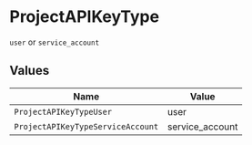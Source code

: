 # ProjectAPIKeyType

`user` or `service_account`


## Values

| Name                              | Value                             |
| --------------------------------- | --------------------------------- |
| `ProjectAPIKeyTypeUser`           | user                              |
| `ProjectAPIKeyTypeServiceAccount` | service_account                   |